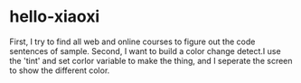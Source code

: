 # hello-xiaoxi
First, I try to find all web and online courses to figure out the code sentences of sample.
Second, I want to build a color change detect.I use the 'tint' and set corlor variable to make the thing, and I seperate the screen to show the different color.
